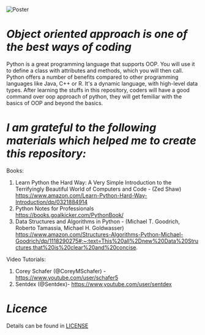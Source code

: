![Poster](https://github.com/ahammadshawki8/Object-Oriented-Programming-in-Python/blob/master/oop.jpg)

# _Object oriented approach is one of the best ways of coding_

Python is a great programming language that supports OOP. You will use it to define a class with attributes and methods, which you will then call. Python offers a number of benefits compared to other programming languages like Java, C++ or R. It's a dynamic language, with high-level data types.
After learning the stuffs in this repository, coders will have a good command over oop approach of python, they will get femiliar with the basics of OOP and beyond the basics.


# _I am grateful to the following materials which helped me to create this repository:_

Books:
  1. Learn Python the Hard Way: A Very Simple Introduction to the Terrifyingly Beautiful World of Computers and Code - (Zed Shaw) 
  https://www.amazon.com/Learn-Python-Hard-Way-Introduction/dp/0321884914 
  2. Python Notes for Professionals https://books.goalkicker.com/PythonBook/ 
  3. Data Structures and Algorithms in Python - (Michael T. Goodrich, Roberto Tamassia, Michael H. Goldwasser) 
  https://www.amazon.com/Structures-Algorithms-Python-Michael-Goodrich/dp/1118290275#:~:text=This%20all%2Dnew%20Data%20Structures,that%20is%20clear%20and%20concise.

Video Tutorials:  
  1. Corey Schafer (@CoreyMSchafer) - https://www.youtube.com/user/schafer5 
  2. Sentdex (@Sentdex)- https://www.youtube.com/user/sentdex
  
# _Licence_
Details can be found in [LICENSE](https://github.com/ahammadshawki8/Object-Oriented-Programming-in-Python/blob/master/LICENSE)
